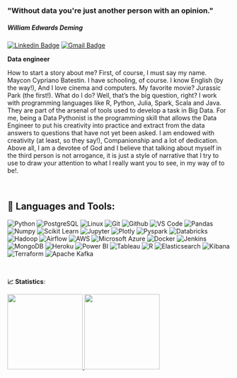 ### <b>"Without data you're just another person with an opinion."</b> 
##### <i> William Edwards Deming </i>

[![Linkedin Badge](https://img.shields.io/badge/-LinkedIn-blue?style=flat-square&logo=Linkedin&logoColor=white&link=https://www.linkedin.com/in/mayconbatestin/)](https://www.linkedin.com/in/mayconbatestin/)
[![Gmail Badge](https://img.shields.io/badge/-Gmail-red?style=flat-square&logo=Gmail&logoColor=white&link=mayconcipriano@gmail.com)](mayconcipriano@gmail.com)


**Data engineer** <p> How to start a story about me? First, of course, I must say my name. Maycon Cypriano Batestin. I have schooling, of course. I know English (by the way!), And I love cinema and computers. My favorite movie? Jurassic Park (the first!). What do I do? Well, that’s the big question, right? I work with programming languages ​​like R, Python, Julia, Spark, Scala and Java. They are part of the arsenal of tools used to develop a task in Big Data.
For me, being a Data Pythonist is the programming skill that allows the Data Engineer to put his creativity into practice and extract from the data answers to questions that have not yet been asked.
I am endowed with creativity (at least, so they say!), Companionship and a lot of dedication. Above all, I am a devotee of God and I believe that talking about myself in the third person is not arrogance, it is just a style of narrative that I try to use to draw your attention to what I really want you to see, in my way of to be!. </p>

<br>

 ## 🚀 **Languages and Tools:**

 ![Python](https://img.shields.io/badge/-Python-black?style=flat-square&logo=Python)
 ![PostgreSQL](https://img.shields.io/badge/-PostgreSQL-black?style=flat-square&logo=PostgreSQL)
 ![Linux](https://img.shields.io/badge/-Linux-black?style=flat-square&logo=Linux)
 ![Git](https://img.shields.io/badge/-Git-black?style=flat-square&logo=Git)
 ![Github](https://img.shields.io/badge/-Github-black?style=flat-square&logo=Github)
 ![VS Code](https://img.shields.io/badge/-VS%20Code-black?style=flat-square&logo=visual-studio-code)
 ![Pandas](https://img.shields.io/badge/-Pandas-black?style=flat-square&logo=Pandas)
 ![Numpy](https://img.shields.io/badge/-Numpy-black?style=flat-square&logo=Numpy)
 ![Scikit Learn](https://img.shields.io/badge/-Scikit%20Learn-black?style=flat-square&logo=scikit-learn)
 ![Jupyter](https://img.shields.io/badge/-Jupyter-black?style=flat-square&logo=Jupyter)
 ![Plotly](https://img.shields.io/badge/-Plotly-black?style=flat-square&logo=Plotly)
 ![Pyspark](https://img.shields.io/badge/-Pyspark-black?style=flat-square&logo=Apache-Spark)
 ![Databricks](https://img.shields.io/badge/-Databricks-black?style=flat-square&logo=Databricks)
 ![Hadoop](https://img.shields.io/badge/-Hadoop-black?style=flat-square&logo=Apache-Hadoop)
 ![Airflow](https://img.shields.io/badge/-Airflow-black?style=flat-square&logo=Apache-Airflow)
 ![AWS](https://img.shields.io/badge/-AWS-black?style=flat-square&logo=Amazon-AWS)
 ![Microsoft Azure](https://img.shields.io/badge/-Azure-black?style=flat-square&logo=Microsoft-Azure)
 ![Docker](https://img.shields.io/badge/-Docker-black?style=flat-square&logo=Docker)
 ![Jenkins](https://img.shields.io/badge/-Jenkins-black?style=flat-square&logo=Jenkins)
 ![MongoDB](https://img.shields.io/badge/-MongoDB-black?style=plastic&logo=Mongodb)
 ![Heroku](https://img.shields.io/badge/-Heroku-black?style=plastic&logo=Heroku)
 ![Power BI](https://img.shields.io/badge/-Power%20BI-black?style=plastic&logo=Power-BI)
 ![Tableau](https://img.shields.io/badge/-Tableau-black?style=plastic&logo=Tableau)
 ![R](https://img.shields.io/badge/-R-black?style=flat-square&logo=R)
 ![Elasticsearch](https://img.shields.io/badge/Elasticsearch-black?style=flat-square&logo=Elasticsearch)
 ![Kibana](https://img.shields.io/badge/Kibana-black?style=flat-square&logo=Kibana)
 ![Terraform](https://img.shields.io/badge/-Terraform-black?style=flat-square&logo=Terraform)
 ![ Apache Kafka](https://img.shields.io/badge/-Apache%20Kafka-black?style=flat-square&logo=Apache-Kafka)
 
 
 <br>

<b> :chart_with_upwards_trend: Statistics</b>:

<a href="https://github.com/batestin1">
  <img height="170em" src="https://github-readme-stats.vercel.app/api?username=batestin1&show_icons=true&theme=dark&include_commits=true"/>
</a>

<a href="https://github.com/batestin1">
  <img height="170em" src="https://github-readme-stats.vercel.app/api/top-langs/?username=batestin1&layout=compact&langs_count=8&theme=dark"/>
</a>

